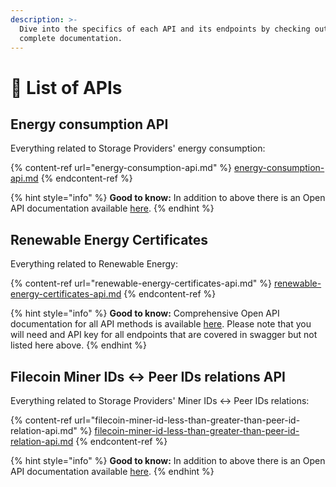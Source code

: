 ```yaml
---
description: >-
  Dive into the specifics of each API and its endpoints by checking out our
  complete documentation.
---
```


# 🔧 List of APIs

## Energy consumption API

Everything related to Storage Providers' energy consumption:

{% content-ref url="energy-consumption-api.md" %}
[energy-consumption-api.md](energy-consumption-api.md)
{% endcontent-ref %}

{% hint style="info" %}
**Good to know:** In addition to above there is an Open API documentation available [here](https://api.filecoin.energy/docs/).
{% endhint %}

## Renewable Energy Certificates

Everything related to Renewable Energy:

{% content-ref url="renewable-energy-certificates-api.md" %}
[renewable-energy-certificates-api.md](renewable-energy-certificates-api.md)
{% endcontent-ref %}

{% hint style="info" %}
**Good to know:** Comprehensive Open API documentation for all API methods is available [here](https://proofs-api.zerolabs.green/swagger/). Please note that you will need and API key for all endpoints that are covered in swagger but not listed here above.
{% endhint %}

## Filecoin Miner IDs <-> Peer IDs relations API

Everything related to Storage Providers' Miner IDs <-> Peer IDs relations:

{% content-ref url="filecoin-miner-id-less-than-greater-than-peer-id-relation-api.md" %}
[filecoin-miner-id-less-than-greater-than-peer-id-relation-api.md](filecoin-miner-id-less-than-greater-than-peer-id-relation-api.md)
{% endcontent-ref %}

{% hint style="info" %}
**Good to know:** In addition to above there is an Open API documentation available [here](https://green.filecoin.space/swagger/minerid-peerid/).
{% endhint %}

##
